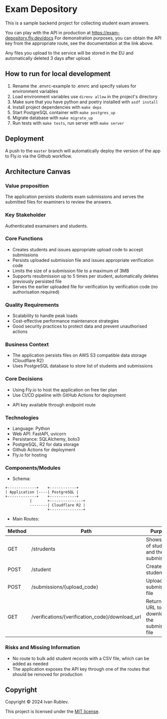 # Exam Depository

This is a sample backend project for collecting student exam answers. 

You can play with the API in production at https://exam-depository.fly.dev/docs
For demonstration purposes, you can obtain the API key from the appropriate route, see the documentation at the link above.

Any files you upload to the service will be stored in the EU and automatically deleted 3 days after upload.


## How to run for local development

1. Rename the .envrc-example to .envrc and specify values for environment variables
2. Load environment variables use `direnv allow` in the project's directory
3. Make sure that you have python and poetry installed with `asdf install`
3. Install project dependencies with `make deps`
4. Start PostgreSQL container with `make postgres_up`
5. Migrate database with `make migrate_up`
6. Run tests with `make tests`, run server with `make server`


## Deployment

A push to the `master` branch will automatically deploy the version of the app to Fly.io via the Github workflow.


## Architecture Canvas

### Value proposition

The application persists students exam submissions and serves the submitted files for examiners to review the answers.


### Key Stakeholder

Authenticated examainers and students.


### Core Functions

* Creates students and issues appropriate upload code to accept submissions
* Persists uploaded submission file and issues appropriate verification code
* Limits the size of a submission file to a maximum of 3MB
* Supports resubmission up to 5 times per student, automatically deletes previously persisted file
* Serves the earlier uploaded file for verification by verification code (no authorisation required)


### Quality Requirements

* Scalability to handle peak loads
* Cost-effective performance maintenance strategies
* Good security practices to protect data and prevent unauthorised actions


### Business Context

* The application persists files on AWS S3 compatible data storage (Cloudflare R2)
* Uses PostgreSQL database to store list of students and submissions


### Core Decisions

+ Using Fly.io to host the application on free tier plan
+ Use CI/CD pipeline with GitHub Actions for deployment
- API key available through endpoint route


### Technologies

* Language: Python
* Web API: FastAPI, uvicorn
* Persistance: SQLAlchemy, boto3
* PostgreSQL, R2 for data storage
* Github Actions for deployment
* Fly.io for hosting


### Components/Modules

* Schema:

```
+-------------+    +------------+
| Application |----| PostgreSQL |
+-------------+    +------------+
           |       +---------------+
           --------| Cloudflare R2 |
                   +---------------+
```

* Main  Routes:

| Method | Path | Purpose | Authentication? |
| ------ | ---- | ------- | -------------- |
| GET | /strudents | Shows list of students and their submissions | Yes |
| POST | /student | Creates a student | Yes |
| POST | /submissions/{upload_code} | Uploads a submission file | No |
| GET | /verifications/{verification_code}/download_url | Returns an URL to download the submission file | No |

### Risks and Missing Information

* No route to bulk add student records with a CSV file, which can be added as needed
* The application exposes the API key through one of the routes that should be removed for production

## Copyright

Copyright © 2024 Ivan Rublev.

This project is licensed under the [MIT license](https://github.com/IvanRublev/Domo/blob/master/LICENSE.md).
